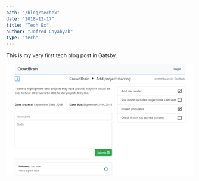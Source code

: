 ```yaml
---
path: "/blog/techex"
date: "2018-12-17"
title: "Tech Ex"
author: "Jofred Cayabyab"
type: "tech"
---
```


This is my very first tech blog post in Gatsby.

![alt text](./crowdbrain.png "Logo Title Text 1")
